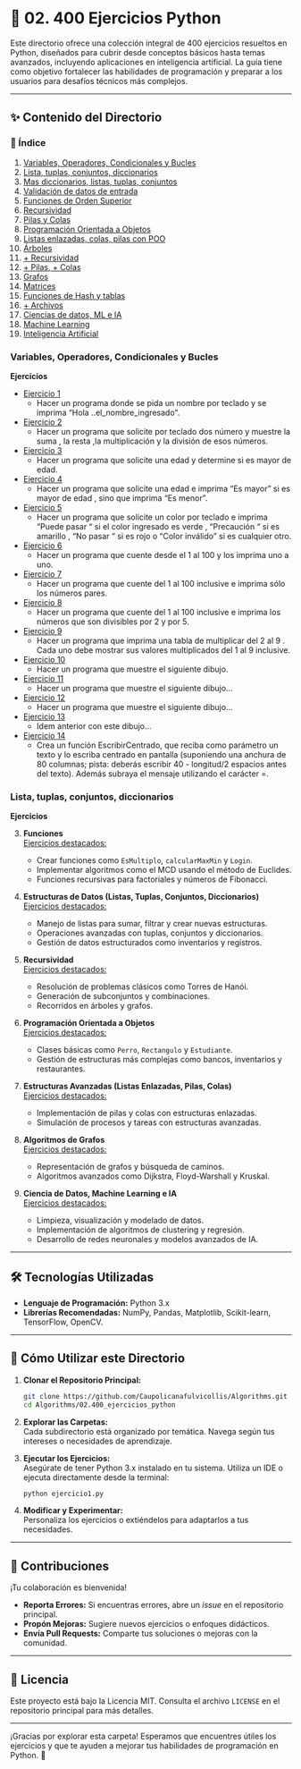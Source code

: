 # 📂 02. 400 Ejercicios Python

Este directorio ofrece una colección integral de 400 ejercicios resueltos en Python, diseñados para cubrir desde conceptos básicos hasta temas avanzados, incluyendo aplicaciones en inteligencia artificial. La guía tiene como objetivo fortalecer las habilidades de programación y preparar a los usuarios para desafíos técnicos más complejos.

---

## ✨ Contenido del Directorio

### 📜 Índice
 1. [Variables, Operadores, Condicionales y Bucles](#variables-operadores-condicionales-y-bucles)
 2. [Lista, tuplas, conjuntos, diccionarios](#lista-tuplas-conjuntos-diccionarios)
 3. [Mas diccionarios, listas, tuplas, conjuntos](#mas-diccionarios-listas-tuplas-conjuntos)
 4. [Validación de datos de entrada](#validación-de-datos-de-entrada)
 5. [Funciones de Orden Superior](#funciones-de-orden-superior)
 6. [Recursividad](#recursividad)
 7. [Pilas y Colas](#pilas-y-colas)
 8. [Programación Orientada a Objetos](#programación-orientada-a-objetos)
 9. [Listas enlazadas, colas, pilas con POO](#listas-enlazadas-colas-pilas-con-poo)
 10. [Árboles](#árboles)
 11. [+ Recursividad](#-recursividad)
 12. [+ Pilas, + Colas](#-pilas--colas)
 13. [Grafos](#grafos)
 14. [Matrices](#matrices)
 15. [Funciones de Hash y tablas](#funciones-de-hash-y-tablas)
 16. [+ Archivos](#-archivos)
 17. [Ciencias de datos, ML e IA](#ciencias-de-datos-ml-e-ia)
 18. [Machine Learning](#machine-learning)
 19. [Inteligencia Artificial](#inteligencia-artificial)


### Variables, Operadores, Condicionales y Bucles
   **Ejercicios**
   - [Ejercicio 1](variables-operadores-expresiones-condicioanles-bucles/01.ejercicio.py)  
      - Hacer un programa donde se pida un nombre por teclado y se imprima “Hola ..el_nombre_ingresado".
   - [Ejercicio 2](variables-operadores-expresiones-condicioanles-bucles/02.ejercicio.py)  
      - Hacer un programa que solicite por teclado dos número y muestre la suma , la resta ,la multiplicación y la división de esos números.
   - [Ejercicio 3](variables-operadores-expresiones-condicioanles-bucles/03.ejercicio.py)  
      - Hacer un programa que solicite una edad y determine si es mayor de edad.
   - [Ejercicio 4](variables-operadores-expresiones-condicioanles-bucles/04.ejercicio.py)  
      - Hacer un programa que solicite una edad e imprima “Es mayor” si es mayor de edad , sino que imprima “Es menor”.
   - [Ejercicio 5](variables-operadores-expresiones-condicioanles-bucles/05.ejercicio.py)  
      - Hacer un programa que solicite un color por teclado e imprima “Puede pasar “ si el color ingresado es verde , “Precaución “ si es amarillo , “No pasar “ si es rojo o “Color inválido” si es cualquier otro.
   - [Ejercicio 6](variables-operadores-expresiones-condicioanles-bucles/06.ejercicio.py)  
      - Hacer un programa que cuente desde el 1 al 100 y los imprima uno a uno.
   - [Ejercicio 7](variables-operadores-expresiones-condicioanles-bucles/07.ejercicio.py)  
      - Hacer un programa que cuente del 1 al 100 inclusive e imprima sólo los números pares.
   - [Ejercicio 8](variables-operadores-expresiones-condicioanles-bucles/08.ejercicio.py)  
      - Hacer un programa que cuente del 1 al 100 inclusive e imprima los números que son divisibles por 2 y por 5.
   - [Ejercicio 9](variables-operadores-expresiones-condicioanles-bucles/09.ejercicio.py)  
      - Hacer un programa que imprima una tabla de multiplicar del 2 al 9 . Cada uno debe mostrar sus valores multiplicados del 1 al 9 inclusive.
   - [Ejercicio 10](variables-operadores-expresiones-condicioanles-bucles/10.ejercicio.py) 
      - Hacer un programa que muestre el siguiente dibujo.
   - [Ejercicio 11](variables-operadores-expresiones-condicioanles-bucles/11.ejercicio.py) 
      - Hacer un programa que muestre el siguiente dibujo...
   - [Ejercicio 12](variables-operadores-expresiones-condicioanles-bucles/12.ejercicio.py) 
      - Hacer un programa que muestre el siguiente dibujo...
   - [Ejercicio 13](variables-operadores-expresiones-condicioanles-bucles/13.ejercicio.py) 
      - Idem anterior con este dibujo...
   - [Ejercicio 14](variables-operadores-expresiones-condicioanles-bucles/14.ejercicio.py) 
      - Crea un función EscribirCentrado, que reciba como parámetro un texto y lo escriba centrado en pantalla (suponiendo una anchura de 80 columnas; pista: deberás escribir 40 - longitud/2 espacios antes del texto). Además subraya el mensaje utilizando el carácter =.

### Lista, tuplas, conjuntos, diccionarios
   **Ejercicios**
   

3. **Funciones**  
   [Ejercicios destacados:](#)
   - Crear funciones como `EsMultiplo`, `calcularMaxMin` y `Login`.
   - Implementar algoritmos como el MCD usando el método de Euclides.
   - Funciones recursivas para factoriales y números de Fibonacci.

4. **Estructuras de Datos (Listas, Tuplas, Conjuntos, Diccionarios)**  
   [Ejercicios destacados:](#)
   - Manejo de listas para sumar, filtrar y crear nuevas estructuras.
   - Operaciones avanzadas con tuplas, conjuntos y diccionarios.
   - Gestión de datos estructurados como inventarios y registros.

5. **Recursividad**  
   [Ejercicios destacados:](#)
   - Resolución de problemas clásicos como Torres de Hanói.
   - Generación de subconjuntos y combinaciones.
   - Recorridos en árboles y grafos.

6. **Programación Orientada a Objetos**  
   [Ejercicios destacados:](#)
   - Clases básicas como `Perro`, `Rectangulo` y `Estudiante`.
   - Gestión de estructuras más complejas como bancos, inventarios y restaurantes.

7. **Estructuras Avanzadas (Listas Enlazadas, Pilas, Colas)**  
   [Ejercicios destacados:](#)
   - Implementación de pilas y colas con estructuras enlazadas.
   - Simulación de procesos y tareas con estructuras avanzadas.

8. **Algoritmos de Grafos**  
   [Ejercicios destacados:](#)
   - Representación de grafos y búsqueda de caminos.
   - Algoritmos avanzados como Dijkstra, Floyd-Warshall y Kruskal.

9. **Ciencia de Datos, Machine Learning e IA**  
   [Ejercicios destacados:](#)
   - Limpieza, visualización y modelado de datos.
   - Implementación de algoritmos de clustering y regresión.
   - Desarrollo de redes neuronales y modelos avanzados de IA.

---

## 🛠️ Tecnologías Utilizadas

- **Lenguaje de Programación:** Python 3.x  
- **Librerías Recomendadas:** NumPy, Pandas, Matplotlib, Scikit-learn, TensorFlow, OpenCV.

---

## 🚀 Cómo Utilizar este Directorio

1. **Clonar el Repositorio Principal:**  
   ```bash
   git clone https://github.com/Caupolicanafulvicollis/Algorithms.git
   cd Algorithms/02.400_ejercicios_python
   ```

2. **Explorar las Carpetas:**  
   Cada subdirectorio está organizado por temática. Navega según tus intereses o necesidades de aprendizaje.

3. **Ejecutar los Ejercicios:**  
   Asegúrate de tener Python 3.x instalado en tu sistema. Utiliza un IDE o ejecuta directamente desde la terminal:
   ```bash
   python ejercicio1.py
   ```

4. **Modificar y Experimentar:**  
   Personaliza los ejercicios o extiéndelos para adaptarlos a tus necesidades.

---

## 👥 Contribuciones

¡Tu colaboración es bienvenida!  
- **Reporta Errores:** Si encuentras errores, abre un _issue_ en el repositorio principal.  
- **Propón Mejoras:** Sugiere nuevos ejercicios o enfoques didácticos.  
- **Envía Pull Requests:** Comparte tus soluciones o mejoras con la comunidad.

---

## 📝 Licencia

Este proyecto está bajo la Licencia MIT. Consulta el archivo `LICENSE` en el repositorio principal para más detalles.

---

¡Gracias por explorar esta carpeta! Esperamos que encuentres útiles los ejercicios y que te ayuden a mejorar tus habilidades de programación en Python. 🚀
